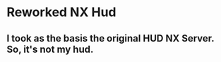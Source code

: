 # Reworked NX Hud
I took as the basis the original HUD NX Server.
So, it's not my hud.
-----------------------------------------------------
